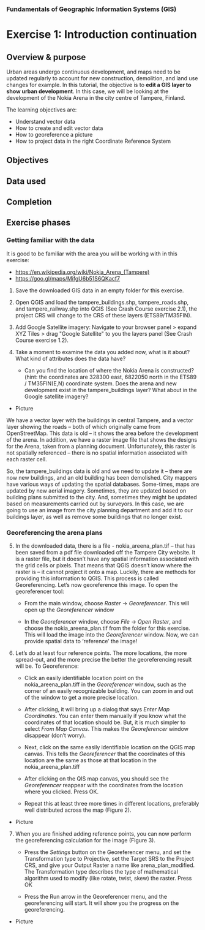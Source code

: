 ### Fundamentals of Geographic Information Systems (GIS)

# Exercise 1: Introduction continuation



## Overview & purpose
Urban areas undergo continuous development, and maps need to be updated regularly to account for new construction, demolition, and land use changes for example. In this tutorial, the objective is to **edit a GIS layer to show urban development**. In this case, we will be looking at the development of the Nokia Arena in the city centre of Tampere, Finland. 

The learning objectives are:
- Understand vector data
- How to create and edit vector data
- How to georeference a picture
- How to project data in the right Coordinate Reference System

## Objectives

## Data used

## Completion

## Exercise phases
### Getting familiar with the data
It is good to be familiar with the area you will be working with in this exercise:
- https://en.wikipedia.org/wiki/Nokia_Arena_(Tampere)
- https://goo.gl/maps/MifgU6b51S6QKacf7

1. Save the downloaded GIS data in an empty folder for this exercise.

2. Open QGIS and load the tampere_buildings.shp, tampere_roads.shp, and tampere_railway.shp into QGIS (See Crash Course exercise 2.1), the project CRS will change to the CRS of these layers (ETS89/TM35FIN).

3. Add Google Satellite imagery: Navigate to your browser panel > expand XYZ Tiles > drag "Google Satellite" to you the layers panel (See Crash Course exercise 1.2).

4. Take a moment to examine the data you added now, what is it about? What kind of attributes does the data have?
	- Can you find the location of where the Nokia Arena is constructed? (hint: the coordinates are 328300 east, 6822050 north in the ETS89 / TM35FIN(E,N) coordinate system. Does the arena and new development exist in the tampere_buildings layer? What about in the Google satellite imagery?

- Picture

We have a vector layer with the buildings in central Tampere, and a vector layer showing the roads – both of which originally came from OpenStreetMap. This data is old – it shows the area before the development of the arena. In addition, we have a raster image file that shows the designs for the Arena, taken from a planning document. Unfortunately, this raster is not spatially referenced – there is no spatial information associated with each raster cell.

So, the tampere_buildings data is old and we need to update it – there are now new buildings, and an old building has been demolished. City mappers have various ways of updating the spatial databases. Some-times, maps are updated by new aerial imagery. Sometimes, they are updated based on building plans submitted to the city. And, sometimes they might be updated based on measurements carried out by surveyors. In this case, we are going to use an image from the city planning department and add it to our buildings layer, as well as remove some buildings that no longer exist.

### Georeferencing the arena plans 

5. In the downloaded data, there is a file - nokia_areena_plan.tif – that has been saved from a pdf file downloaded off the Tampere City website. It is a raster file, but it doesn’t have any spatial information associated with the grid cells or pixels. That means that QGIS doesn’t know where the raster is – it cannot project it onto a map. Luckily, there are methods for providing this information to QGIS. This process is called Georeferencing. Let’s now georeference this image. To open the georeferencer tool:
	- From the main window, choose *Raster* -> *Georeferencer*. This will open up the *Georeferencer* window

	- In the *Georeferencer* window, choose *File* -> *Open Raster*, and choose the nokia_areena_plan.tif from the folder for this exercise. This will load the image into the *Georeferencer* window. Now, we can provide spatial data to ‘reference’ the image!

6. Let’s do at least four reference points. The more locations, the more spread-out, and the more precise the better the georeferencing result will be. To Georeference: 

	- Click an easily identifiable location point on the nokia_areena_plan.tiff in the *Georeferencer* window, such as the corner of an easily recognizable building. You can zoom in and out of the window to get a more precise location.
	
	- After clicking, it will bring up a dialog that says *Enter Map Coordinates*. You can enter them manually if you know what the coordinates of that location should be. But, it is much simpler to select *From Map Canvas*. This makes the *Georeferencer* window disappear (don’t worry).

	- Next, click on the same easily identifiable location on the QGIS map canvas. This tells the *Georeferencer* that the coordinates of this location are the same as those at that location in the nokia_areena_plan.tiff

	- After clicking on the QIS map canvas, you should see the *Georeferencer* reappear with the coordinates from the location where you clicked. Press OK.

	- Repeat this at least three more times in different locations, preferably well distributed across the map (Figure 2).

- Picture

7. When you are finished adding reference points, you can now perform the georeferencing calculation for the image (Figure 3).

	- Press the *Settings* button on the Georeferencer menu, and set the Transformation type to Projective, set the Target SRS to the Project CRS, and give your Output Raster a name like arena_plan_modified. The Transformation type describes the type of mathematical algorithm used to modify (like rotate, twist, skew) the raster. Press OK

	- Press the Run arrow in the Georeferencer menu, and the georeferencing will start. It will show you the progress on the georeferencing.

- Picture

<!--stackedit_data:
eyJkaXNjdXNzaW9ucyI6eyJXcmFjeFYwYVZSSlI0SUp5Ijp7In
N0YXJ0Ijo2NzMsImVuZCI6NjgzLCJ0ZXh0IjoiT2JqZWN0aXZl
cyJ9LCJBR0NsRE1hanRLVkZGZ0x6Ijp7InN0YXJ0Ijo2ODUsIm
VuZCI6Njk3LCJ0ZXh0IjoiIyMgRGF0YSB1c2VkIn0sIjB2TE9q
dlFUYVdYVHp2aUgiOnsic3RhcnQiOjY5OSwiZW5kIjo3MTIsIn
RleHQiOiIjIyBDb21wbGV0aW9uIn0sIlc4UDdRWWZXWHJ2T1JG
cmQiOnsic3RhcnQiOjE3OTcsImVuZCI6MTgwNCwidGV4dCI6Il
BpY3R1cmUifSwiaUU3TmdBeFhnMGN6N3JDeSI6eyJzdGFydCI6
NDk1MCwiZW5kIjo0OTU3LCJ0ZXh0IjoiUGljdHVyZSJ9LCJOZH
pwUWZOM3FmOVdVQ0k0Ijp7InN0YXJ0Ijo1NTY0LCJlbmQiOjU1
NzMsInRleHQiOiItIFBpY3R1cmUifSwicGxpQ3VQVkZqaEdTc3
ZuUyI6eyJzdGFydCI6NTEwMSwiZW5kIjo1MTA5LCJ0ZXh0Ijoi
U2V0dGluZ3MifX0sImNvbW1lbnRzIjp7Img3NjRtV0hiM0pZN3
UxTk0iOnsiZGlzY3Vzc2lvbklkIjoiV3JhY3hWMGFWUkpSNElK
eSIsInN1YiI6ImdoOjQwMzA0Nzg4IiwidGV4dCI6IkNvbWUgYm
FjayB0byB0aGlzIGFmdGVyIGZpbmlzaGluZyB0aGUgZXhlcmNp
c2UgcGhhc2UiLCJjcmVhdGVkIjoxNjg2MjAyMzAwMDkwfSwiQV
FpNnVQVElvVDJHOUM1UiI6eyJkaXNjdXNzaW9uSWQiOiJBR0Ns
RE1hanRLVkZGZ0x6Iiwic3ViIjoiZ2g6NDAzMDQ3ODgiLCJ0ZX
h0IjoiU2FtZSBhcyBhYm92ZSIsImNyZWF0ZWQiOjE2ODYyMDIz
MjE0MTB9LCJOOUE2NkcwaTJRUVVFRzZuIjp7ImRpc2N1c3Npb2
5JZCI6IjB2TE9qdlFUYVdYVHp2aUgiLCJzdWIiOiJnaDo0MDMw
NDc4OCIsInRleHQiOiJTYW1lIGFzIGFib3ZlIiwiY3JlYXRlZC
I6MTY4NjIwMjMyOTQ4Mn0sImpZVGhEc0tmV0xBcFRwVloiOnsi
ZGlzY3Vzc2lvbklkIjoiVzhQN1FZZldYcnZPUkZyZCIsInN1Yi
I6ImdoOjQwMzA0Nzg4IiwidGV4dCI6IkdpdGh1YiIsImNyZWF0
ZWQiOjE2ODYyMDQ3NTE3Nzd9LCJlc0FtZ3RwR1VaMVVGRmxNIj
p7ImRpc2N1c3Npb25JZCI6ImlFN05nQXhYZzBjejdyQ3kiLCJz
dWIiOiJnaDo0MDMwNDc4OCIsInRleHQiOiJHaXRodWIiLCJjcm
VhdGVkIjoxNjg2MjA0NzY1NTc5fSwidnBFekpqOXVieW1GTERj
cCI6eyJkaXNjdXNzaW9uSWQiOiJOZHpwUWZOM3FmOVdVQ0k0Ii
wic3ViIjoiZ2g6NDAzMDQ3ODgiLCJ0ZXh0IjoiR2l0aHViIiwi
Y3JlYXRlZCI6MTY4NjIwNDg1NjMzN30sIlhwQW5KSGFhMHA4VF
hoWE8iOnsiZGlzY3Vzc2lvbklkIjoicGxpQ3VQVkZqaEdTc3Zu
UyIsInN1YiI6ImdoOjQwMzA0Nzg4IiwidGV4dCI6IlBpY3R1cm
UiLCJjcmVhdGVkIjoxNjg2MjA0OTE2NzcwfX0sImhpc3Rvcnki
OlstOTI4MDExODY2LC0xNTk1NDg2NTc2XX0=
-->